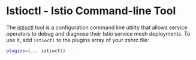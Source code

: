 # Istioctl - Istio Command-line Tool
The [istioctl](https://istio.io/latest/docs/ops/diagnostic-tools/istioctl/) tool is a configuration command line utility that allows service operators to debug and diagnose their Istio service mesh deployments.
To use it, add `istioctl` to the plugins array of your zshrc file:
```sh
plugins=(... istioctl)
```
